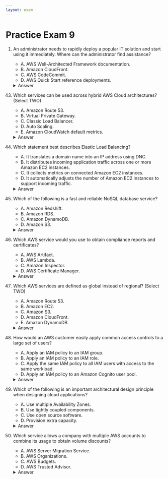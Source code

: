 ```yaml
---
layout: exam
---
```


# Practice Exam 9

1. An administrator needs to rapidly deploy a popular IT solution and start using it immediately. Where can the administrator find assistance?
    - A. AWS Well-Architected Framework documentation.
    - B. Amazon CloudFront.
    - C. AWS CodeCommit.
    - D. AWS Quick Start reference deployments.

    <details markdown=1><summary markdown='span'>Answer</summary>
    Correct Answer: C
    <details markdown=1><summary markdown='span'>Answer</summary>
    Correct Answer: C
    <details markdown=1><summary markdown='span'>Answer</summary>
    Correct Answer: C
    <details markdown=1><summary markdown='span'>Answer</summary>
    Correct Answer: C
    <details markdown=1><summary markdown='span'>Answer</summary>
    Correct Answer: C
    <details markdown=1><summary markdown='span'>Answer</summary>
    Correct Answer: C
    <details markdown=1><summary markdown='span'>Answer</summary>
    Correct Answer: C
    <details markdown=1><summary markdown='span'>Answer</summary>
    Correct Answer: C
    <details markdown=1><summary markdown='span'>Answer</summary>
    Correct Answer: C
    <details markdown=1><summary markdown='span'>Answer</summary>
    Correct Answer: C
    <details markdown=1><summary markdown='span'>Answer</summary>
    Correct Answer: C
    <details markdown=1><summary markdown='span'>Answer</summary>
    Correct Answer: C
    <details markdown=1><summary markdown='span'>Answer</summary>
    Correct Answer: C
    <details markdown=1><summary markdown='span'>Answer</summary>
    Correct Answer: C
    <details markdown=1><summary markdown='span'>Answer</summary>
    Correct Answer: C
    <details markdown=1><summary markdown='span'>Answer</summary>
    Correct Answer: C
    <details markdown=1><summary markdown='span'>Answer</summary>
    Correct Answer: C
    <details markdown=1><summary markdown='span'>Answer</summary>
    Correct Answer: C
    <details markdown=1><summary markdown='span'>Answer</summary>
    Correct Answer: C
    <details markdown=1><summary markdown='span'>Answer</summary>
    Correct Answer: C
    <details markdown=1><summary markdown='span'>Answer</summary>
    Correct Answer: C
    <details markdown=1><summary markdown='span'>Answer</summary>
    Correct Answer: C
    <details markdown=1><summary markdown='span'>Answer</summary>
    Correct Answer: C
    <details markdown=1><summary markdown='span'>Answer</summary>
    Correct Answer: C
    <details markdown=1><summary markdown='span'>Answer</summary>
    Correct Answer: C
    <details markdown=1><summary markdown='span'>Answer</summary>
    Correct Answer: C
    <details markdown=1><summary markdown='span'>Answer</summary>
    Correct Answer: C
    <details markdown=1><summary markdown='span'>Answer</summary>
    Correct Answer: C
    <details markdown=1><summary markdown='span'>Answer</summary>
    Correct Answer: C
    <details markdown=1><summary markdown='span'>Answer</summary>
    Correct Answer: C
    <details markdown=1><summary markdown='span'>Answer</summary>
    Correct Answer: C
    <details markdown=1><summary markdown='span'>Answer</summary>
    Correct Answer: C
    <details markdown=1><summary markdown='span'>Answer</summary>
    Correct Answer: C
    <details markdown=1><summary markdown='span'>Answer</summary>
    Correct Answer: C
    <details markdown=1><summary markdown='span'>Answer</summary>
    Correct Answer: C
    <details markdown=1><summary markdown='span'>Answer</summary>
    Correct Answer: C
    <details markdown=1><summary markdown='span'>Answer</summary>
    Correct Answer: C
    <details markdown=1><summary markdown='span'>Answer</summary>
    Correct Answer: C
    <details markdown=1><summary markdown='span'>Answer</summary>
    Correct Answer: C
    <details markdown=1><summary markdown='span'>Answer</summary>
    Correct Answer: C
    <details markdown=1><summary markdown='span'>Answer</summary>
    Correct Answer: C
    <details markdown=1><summary markdown='span'>Answer</summary>
    Correct Answer: C
</details>

43. Which services can be used across hybrid AWS Cloud architectures? (Select TWO)
    - A. Amazon Route 53.
    - B. Virtual Private Gateway.
    - C. Classic Load Balancer.
    - D. Auto Scaling.
    - E. Amazon CloudWatch default metrics.

    <details markdown=1><summary markdown='span'>Answer</summary>
      Correct answer: A, B
    </details>

44. Which statement best describes Elastic Load Balancing?
    - A. It translates a domain name into an IP address using DNC.
    - B. It distributes incoming application traffic across one or more Amazon EC2 instances.
    - C. It collects metrics on connected Amazon EC2 instances.
    - D. It automatically adjusts the number of Amazon EC2 instances to support incoming traffic.

    <details markdown=1><summary markdown='span'>Answer</summary>
      Correct answer: B
    </details>

45. Which of the following is a fast and reliable NoSQL database service?
    - A. Amazon Redshift.
    - B. Amazon RDS.
    - C. Amazon DynamoDB.
    - D. Amazon S3.

    <details markdown=1><summary markdown='span'>Answer</summary>
      Correct answer: C
    </details>

46. Which AWS service would you use to obtain compliance reports and certificates?
    - A. AWS Artifact.
    - B. AWS Lambda.
    - C. Amazon Inspector.
    - D. AWS Certificate Manager.

    <details markdown=1><summary markdown='span'>Answer</summary>
      Correct answer: A
    </details>

47. Which AWS services are defined as global instead of regional? (Select TWO)
    - A. Amazon Route 53.
    - B. Amazon EC2.
    - C. Amazon S3.
    - D. Amazon CloudFront.
    - E. Amazon DynamoDB.

    <details markdown=1><summary markdown='span'>Answer</summary>
      Correct answer: A, D
    </details>

48. How would an AWS customer easily apply common access controls to a large set of users?
    - A. Apply an IAM policy to an IAM group.
    - B. Apply an IAM policy to an IAM role.
    - C. Apply the same IAM policy to all IAM users with access to the same workload.
    - D. Apply an IAM policy to an Amazon Cognito user pool.

    <details markdown=1><summary markdown='span'>Answer</summary>
      Correct answer: A
    </details>

49. Which of the following is an important architectural design principle when designing cloud applications?
    - A. Use multiple Availability Zones.
    - B. Use tightly coupled components.
    - C. Use open source software.
    - D. Provision extra capacity.

    <details markdown=1><summary markdown='span'>Answer</summary>
      Correct answer: A
    </details>

50. Which service allows a company with multiple AWS accounts to combine its usage to obtain volume discounts?
    - A. AWS Server Migration Service.
    - B. AWS Organizations.
    - C. AWS Budgets.
    - D. AWS Trusted Advisor.

    <details markdown=1><summary markdown='span'>Answer</summary>
      Correct answer: B
    </details>

